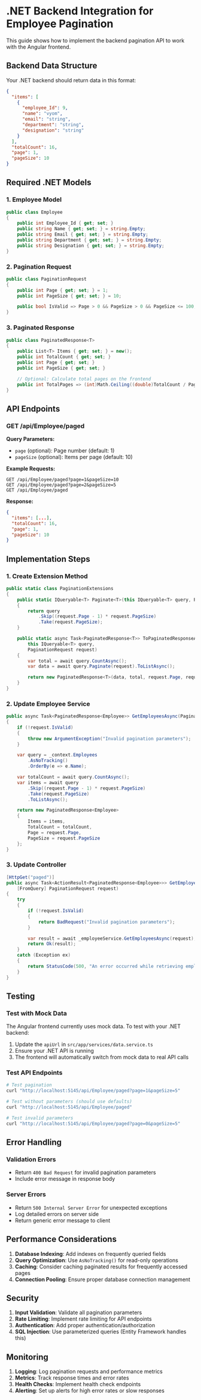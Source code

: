 # .NET Backend Integration for Employee Pagination

This guide shows how to implement the backend pagination API to work with the Angular frontend.

## Backend Data Structure

Your .NET backend should return data in this format:

```json
{
  "items": [
    {
      "employee_Id": 9,
      "name": "vyom",
      "email": "string",
      "department": "string",
      "designation": "string"
    }
  ],
  "totalCount": 16,
  "page": 1,
  "pageSize": 10
}
```

## Required .NET Models

### 1. Employee Model

```csharp
public class Employee
{
    public int Employee_Id { get; set; }
    public string Name { get; set; } = string.Empty;
    public string Email { get; set; } = string.Empty;
    public string Department { get; set; } = string.Empty;
    public string Designation { get; set; } = string.Empty;
}
```

### 2. Pagination Request

```csharp
public class PaginationRequest
{
    public int Page { get; set; } = 1;
    public int PageSize { get; set; } = 10;

    public bool IsValid => Page > 0 && PageSize > 0 && PageSize <= 100;
}
```

### 3. Paginated Response

```csharp
public class PaginatedResponse<T>
{
    public List<T> Items { get; set; } = new();
    public int TotalCount { get; set; }
    public int Page { get; set; }
    public int PageSize { get; set; }

    // Optional: Calculate total pages on the frontend
    public int TotalPages => (int)Math.Ceiling((double)TotalCount / PageSize);
}
```

## API Endpoints

### GET /api/Employee/paged

**Query Parameters:**

- `page` (optional): Page number (default: 1)
- `pageSize` (optional): Items per page (default: 10)

**Example Requests:**

```
GET /api/Employee/paged?page=1&pageSize=10
GET /api/Employee/paged?page=2&pageSize=5
GET /api/Employee/paged
```

**Response:**

```json
{
  "items": [...],
  "totalCount": 16,
  "page": 1,
  "pageSize": 10
}
```

## Implementation Steps

### 1. Create Extension Method

```csharp
public static class PaginationExtensions
{
    public static IQueryable<T> Paginate<T>(this IQueryable<T> query, PaginationRequest request)
    {
        return query
            .Skip((request.Page - 1) * request.PageSize)
            .Take(request.PageSize);
    }

    public static async Task<PaginatedResponse<T>> ToPaginatedResponseAsync<T>(
        this IQueryable<T> query,
        PaginationRequest request)
    {
        var total = await query.CountAsync();
        var data = await query.Paginate(request).ToListAsync();

        return new PaginatedResponse<T>(data, total, request.Page, request.PageSize);
    }
}
```

### 2. Update Employee Service

```csharp
public async Task<PaginatedResponse<Employee>> GetEmployeesAsync(PaginationRequest request)
{
    if (!request.IsValid)
    {
        throw new ArgumentException("Invalid pagination parameters");
    }

    var query = _context.Employees
        .AsNoTracking()
        .OrderBy(e => e.Name);

    var totalCount = await query.CountAsync();
    var items = await query
        .Skip((request.Page - 1) * request.PageSize)
        .Take(request.PageSize)
        .ToListAsync();

    return new PaginatedResponse<Employee>
    {
        Items = items,
        TotalCount = totalCount,
        Page = request.Page,
        PageSize = request.PageSize
    };
}
```

### 3. Update Controller

```csharp
[HttpGet("paged")]
public async Task<ActionResult<PaginatedResponse<Employee>>> GetEmployeesPaged(
    [FromQuery] PaginationRequest request)
{
    try
    {
        if (!request.IsValid)
        {
            return BadRequest("Invalid pagination parameters");
        }

        var result = await _employeeService.GetEmployeesAsync(request);
        return Ok(result);
    }
    catch (Exception ex)
    {
        return StatusCode(500, "An error occurred while retrieving employees");
    }
}
```

## Testing

### Test with Mock Data

The Angular frontend currently uses mock data. To test with your .NET backend:

1. Update the `apiUrl` in `src/app/services/data.service.ts`
2. Ensure your .NET API is running
3. The frontend will automatically switch from mock data to real API calls

### Test API Endpoints

```bash
# Test pagination
curl "http://localhost:5145/api/Employee/paged?page=1&pageSize=5"

# Test without parameters (should use defaults)
curl "http://localhost:5145/api/Employee/paged"

# Test invalid parameters
curl "http://localhost:5145/api/Employee/paged?page=0&pageSize=5"
```

## Error Handling

### Validation Errors

- Return `400 Bad Request` for invalid pagination parameters
- Include error message in response body

### Server Errors

- Return `500 Internal Server Error` for unexpected exceptions
- Log detailed errors on server side
- Return generic error message to client

## Performance Considerations

1. **Database Indexing**: Add indexes on frequently queried fields
2. **Query Optimization**: Use `AsNoTracking()` for read-only operations
3. **Caching**: Consider caching paginated results for frequently accessed pages
4. **Connection Pooling**: Ensure proper database connection management

## Security

1. **Input Validation**: Validate all pagination parameters
2. **Rate Limiting**: Implement rate limiting for API endpoints
3. **Authentication**: Add proper authentication/authorization
4. **SQL Injection**: Use parameterized queries (Entity Framework handles this)

## Monitoring

1. **Logging**: Log pagination requests and performance metrics
2. **Metrics**: Track response times and error rates
3. **Health Checks**: Implement health check endpoints
4. **Alerting**: Set up alerts for high error rates or slow responses
